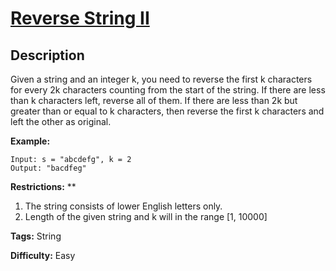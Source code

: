 # [Reverse String II][title]

## Description

Given a string and an integer k, you need to reverse the first k characters
for every 2k characters counting from the start of the string. If there are
less than k characters left, reverse all of them. If there are less than 2k
but greater than or equal to k characters, then reverse the first k characters
and left the other as original.

**Example:**


```
Input: s = "abcdefg", k = 2
Output: "bacdfeg"
```

**Restrictions:** **

  1. The string consists of lower English letters only.
  2. Length of the given string and k will in the range [1, 10000]


**Tags:** String

**Difficulty:** Easy

[title]: https://leetcode.com/problems/reverse-string-ii

